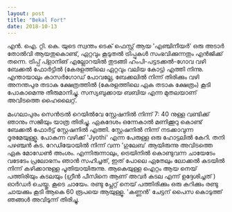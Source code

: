 ```yaml
---
layout: post
title: "Bekal Fort"
date: 2018-10-13
---
```


എൻ. ഐ. റ്റി. കെ. യുടെ സ്വന്തം ടെക് ഫെസ്റ്റ് ആയ 'എഞ്ചിനീയർ' ഒരു അടാർ തോൽവി ആയതുകൊണ്ട്, ഏറ്റവും കൂടുതൽ ട്രിപ്പുകൾ സംഭവിക്കുന്നതും എൻജിക്ക് തന്നെ. ട്രിപ്പ് പ്ളാനിങ് എല്ലോറയിൽ തുടങ്ങി ഹംപി-പട്ടടക്കൽ-ഗോവ വഴി ബേക്കൽ ഫോർട്ടിൽ (കേരളത്തിലെ ഏറ്റവും വലിയ കോട്ട) എത്തി നിന്നു. എന്തായാലും കാസർഗോഡ് പോവല്ലേ, ബേക്കലിൽ നിന്ന് തിരിക്കും വഴി അനന്തപുര തടാക ക്ഷേത്രത്തിൽ (കേരളത്തിലെ ഏക തടാക ക്ഷേത്രം) കൂടി പോകാമെന്നു തീരുമാനിച്ചു. സസ്യബുക്കായ ബബിയ എന്ന മുതലയാണ് അവിടത്തെ ഹൈലൈറ്റ്. 

മംഗലാപുരം സെൻട്രൽ റെയിൽവേ സ്റ്റേഷനിൽ നിന്ന് 7: 40 നുള്ള വണ്ടിക്ക് ഞാനും സജിയും യാത്ര തിരിച്ചു. ഏകദേശം ഒന്നേകാൽ മണിക്കൂറു കൊണ്ട് ബേക്കൽ ഫോർട്ട് സ്റ്റേഷനിൽ എത്തി. സ്റ്റേഷനിൽ നിന്ന് നടക്കാവുന്ന ദൂരമേയുള്ളൂ. പോകുന്ന വഴിക്ക് 'Jyothi' എന്ന പേരുള്ള ഒരു ഹോട്ടലിൽ കേറി. തനി പഴഞ്ചൻ കട. റേഡിയോയിൽ നിന്ന് വന്ന 'ഗുലേബ' ആയിരുന്നു അവിടത്തെ ഏക മോഡേൺ അംശം. എന്നിരുന്നാലും, ട്രെയിനിൽ കൊണ്ടുവന്ന ചായേടേം വടേടേം പ്രലോഭനം ഞാൻ സഹിച്ചത്, ഇത് പോലെ ഏതേലും ലോക്കൽ കടയിൽ നിന്ന് കഴിക്കാനുള്ള പൂതിയായിരുന്നു.  ആകെയുള്ള ഐറ്റം ആയ നെയ് പത്തിരിയും കടലയും (ഗ്രീൻ പീസിനെ ആണ് അവർ കടല എന്ന് ഉദ്ദേശിച്ചത് ) ഓർഡർ ചെയ്തു. കൂടെ ചായേം. രണ്ടു പ്ലേറ്റ് നെയ് പത്തിരിക്കും ഒരു കറിക്കും രണ്ടു ചായക്കും കൂടി ആകെ 60 രൂപയെ ആയുള്ളൂ. 'കണ്ണൻ' ചേട്ടന് പൈസ കൊടുത്ത് ഞങ്ങൾ അവിടുന്ന് തിരിച്ചു.
